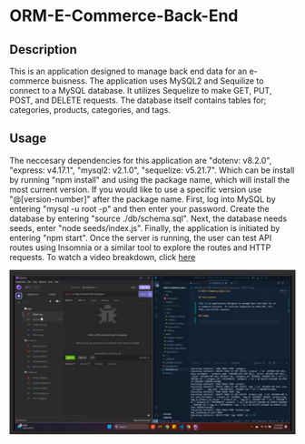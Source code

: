 # ORM-E-Commerce-Back-End

## Description

This is an application designed to manage back end data for an e-commerce buisness. The application uses MySQL2 and Sequilize to connect to a MySQL database. It utilizes Sequelize to make GET, PUT, POST, and DELETE requests. The database itself contains tables for; categories, products, categories, and tags.

## Usage

The neccesary dependencies for this application are "dotenv: v8.2.0", "express: v4.17.1", "mysql2: v2.1.0", "sequelize: v5.21.7". Which can be install by running "npm install" and using the package name, which will install the most current version. If you would like to use a specific version use "@[version-number]" after the package name. First, log into MySQL by entering "mysql -u root -p" and then enter your password. Create the database by entering "source ./db/schema.sql". Next, the database needs seeds, enter "node seeds/index.js". Finally, the application is initiated by entering "npm start". Once the server is running, the user can test API routes using Insomnia or a similar tool to explore the routes and HTTP requests. To watch a video breakdown, click [here](https://drive.google.com/file/d/1h6rbVUijfZLy7Nmawcwb-OnxJJFv5fcV/view)

![screenshot](assets/screenshot.png)